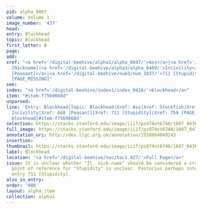 ```yaml
---
pid: alpha_0087
volume: Volume 1
image_number: '437'
head:
entry: Blockhead
topic: Blockhead
first_letter: B
page:
add:
xref: "<a href='/digital-beehive/alpha1/alpha_0047/'>Ass</a>|<a href='/digital-beehive/alpha4/alpha_0916/'>Stockfish</a>|181
  [Nickname]|<a href='/digital-beehive/alpha3/alpha_0469/'>Incivility</a>|<a href='/digital-beehive/num3/num_0925/'>668
  [Peasant]</a>|<a href='/digital-beehive/num3/num_1037/'>711 [Stupidity]</a>|750
  [PAGE_MISSING]"
see:
index: "<a href='/digital-beehive/index1/index_0416/'>blockhead</a>"
item: "#item-f7569668d"
unparsed:
line: 'Entry: Blockhead|Topic: Blockhead|Xref: Ass|Xref: Stockfish|Xref: 181 [Nickname]|Xref:
  Incivility|Xref: 668 [Peasant]|Xref: 711 [Stupidity]|Xref: 750 [PAGE_MISSING]|Index:
  blockhead|#item-f7569668d'
selection: https://stacks.stanford.edu/image/iiif/ps974xt6740/1607_0436/342,1627,3066,335/full/0/default.jpg
full_image: https://stacks.stanford.edu/image/iiif/ps974xt6740/1607_0436/full/full/0/default.jpg
annotation_uri: http://dev.llgc.org.uk/annotation/1558664849243
insertion:
thumbnail: https://stacks.stanford.edu/image/iiif/ps974xt6740/1607_0436/342,1627,600,180/250,/0/default.jpg
label: Blockhead
location: "<a href='/digital-beehive/toc/toc1_427/'>Full Page</a>"
issue: It is unclear whether "It. nick-name" should be considered a cross-reference.|The
  point of reference for "Stupidity" is unclear. Pastorius perhaps intends numerical
  entry 711 [Stupidity].
also_in_entry:
order: '086'
layout: alpha_item
collection: alpha1
---
```

